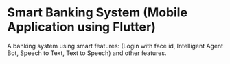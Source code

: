 # Smart Banking System (Mobile Application using Flutter)
A banking system using smart features: (Login with face id, Intelligent Agent Bot, Speech to Text, Text to Speech) and other features.
